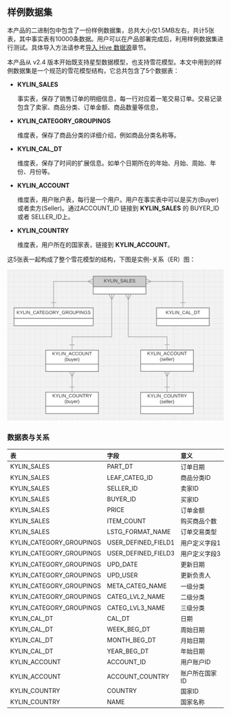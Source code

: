 ## 样例数据集
本产品的二进制包中包含了一份样例数据集，总共大小仅1.5MB左右，共计5张表，其中事实表有10000条数据。用户可以在产品部署完成后，利用样例数据集进行测试。具体导入方法请参考[导入 Hive 数据源](../datasource/import_hive.cn.md)章节。

本产品从 v2.4 版本开始既支持星型数据模型，也支持雪花模型。本文中用到的样例数据集是一个规范的雪花模型结构，它总共包含了5个数据表：

- **KYLIN_SALES** 

  事实表，保存了销售订单的明细信息，每一行对应着一笔交易订单。交易记录包含了卖家、商品分类、订单金额、商品数量等信息，

- **KYLIN_CATEGORY_GROUPINGS** 

  维度表，保存了商品分类的详细介绍，例如商品分类名称等。

- **KYLIN_CAL_DT** 

  维度表，保存了时间的扩展信息。如单个日期所在的年始、月始、周始、年份、月份等。

- **KYLIN_ACCOUNT**

  维度表，用户账户表，每行是一个用户。用户在事实表中可以是买方(Buyer)或者卖方(Seller)。通过ACCOUNT_ID 链接到 **KYLIN_SALES** 的 BUYER_ID 或者 SELLER_ID上。

- **KYLIN_COUNTRY**

  维度表，用户所在的国家表，链接到 **KYLIN_ACCOUNT**。



这5张表一起构成了整个雪花模型的结构，下图是实例-关系（ER）图：

![实例关系图](images/dataset.cn.png)

### 数据表与关系


| 表                        | 字段                  | 意义       |
| :----------------------- | :------------------ | :------- |
| KYLIN_SALES              | PART_DT             | 订单日期     |
| KYLIN_SALES              | LEAF_CATEG_ID       | 商品分类ID   |
| KYLIN_SALES              | SELLER_ID           | 卖家ID     |
| KYLIN_SALES              | BUYER_ID            | 买家ID     |
| KYLIN_SALES              | PRICE               | 订单金额     |
| KYLIN_SALES              | ITEM_COUNT          | 购买商品个数   |
| KYLIN_SALES              | LSTG_FORMAT_NAME    | 订单交易类型   |
| KYLIN_CATEGORY_GROUPINGS | USER_DEFINED_FIELD1 | 用户定义字段1  |
| KYLIN_CATEGORY_GROUPINGS | USER_DEFINED_FIELD3 | 用户定义字段3  |
| KYLIN_CATEGORY_GROUPINGS | UPD_DATE            | 更新日期     |
| KYLIN_CATEGORY_GROUPINGS | UPD_USER            | 更新负责人    |
| KYLIN_CATEGORY_GROUPINGS | META_CATEG_NAME     | 一级分类     |
| KYLIN_CATEGORY_GROUPINGS | CATEG_LVL2_NAME     | 二级分类     |
| KYLIN_CATEGORY_GROUPINGS | CATEG_LVL3_NAME     | 三级分类     |
| KYLIN_CAL_DT             | CAL_DT              | 日期       |
| KYLIN_CAL_DT             | WEEK_BEG_DT         | 周始日期     |
| KYLIN_CAL_DT             | MONTH_BEG_DT        | 月始日期     |
| KYLIN_CAL_DT             | YEAR_BEG_DT         | 年始日期     |
| KYLIN_ACCOUNT            | ACCOUNT_ID          | 用户账户ID   |
| KYLIN_ACCOUNT            | ACCOUNT_COUNTRY     | 账户所在国家ID |
| KYLIN_COUNTRY            | COUNTRY             | 国家ID     |
| KYLIN_COUNTRY            | NAME                | 国家名称     |
